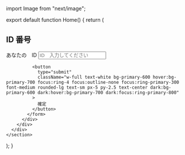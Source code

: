 

import Image from "next/image";

export default function Home() {
  return (
    <section className="bg-gray-50 dark:bg-gray-900">
      <div className="flex flex-col items-center justify-center px-6 py-8 mx-auto md:h-screen lg:py-0">
        <a
          href="#"
          className="flex items-center mb-6 text-2xl font-semibold text-gray-900 dark:text-white"
        ></a>
        <div className="w-full bg-white rounded-lg shadow dark:border md:mt-0 sm:max-w-md xl:p-0 dark:bg-gray-800 dark:border-gray-700">
          <div className="p-6 space-y-4 md:space-y-6 sm:p-8">
            <h1 className="flex text-xl font-bold leading-tight tracking-tight text-gray-900 md:text-2xl dark:text-white justify-center">
              ID 番号
            </h1>
            <form className="space-y-4 md:space-y-6" action="#">
              <div>
                <label
                  htmlFor="id"
                  className="block mb-2 text-sm font-medium text-gray-900 dark:text-white"
                >
                  あなたの　ID
                </label>
                <input
                  type="id"
                  name="id"
                  id="id"
                  className="bg-gray-50 border border-gray-300 text-gray-900 sm:text-sm rounded-lg focus:ring-primary-600 focus:border-primary-600 block w-full p-2.5 dark:bg-gray-700 dark:border-gray-600 dark:placeholder-gray-400 dark:text-white dark:focus:ring-blue-500 dark:focus:border-blue-500"
                  placeholder="ID　入力してください"
                />
              </div>

              <button
                type="submit"
                className="w-full text-white bg-primary-600 hover:bg-primary-700 focus:ring-4 focus:outline-none focus:ring-primary-300 font-medium rounded-lg text-sm px-5 py-2.5 text-center dark:bg-primary-600 dark:hover:bg-primary-700 dark:focus:ring-primary-800"
              >
                確定
              </button>
            </form>
          </div>
        </div>
      </div>
    </section>
  );
}
